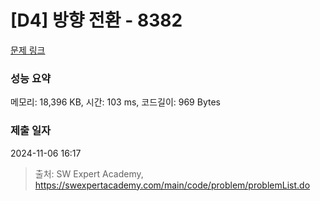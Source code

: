 # [D4] 방향 전환 - 8382 

[문제 링크](https://swexpertacademy.com/main/code/problem/problemDetail.do?contestProbId=AWyNQrCahHcDFAVP) 

### 성능 요약

메모리: 18,396 KB, 시간: 103 ms, 코드길이: 969 Bytes

### 제출 일자

2024-11-06 16:17



> 출처: SW Expert Academy, https://swexpertacademy.com/main/code/problem/problemList.do